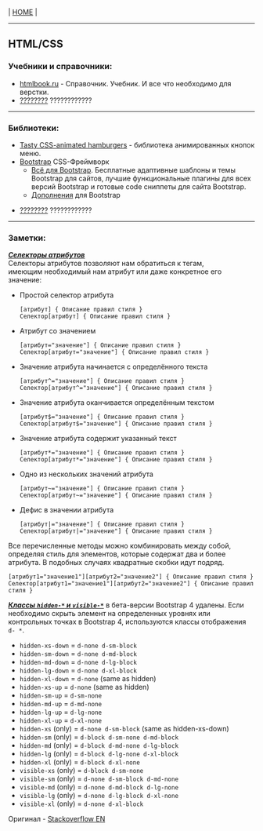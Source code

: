 | [HOME](https://github.com/vik-vavilikhin/vik-vavilikhin.github.io) |

-------------------------------------------------------------------------------
## HTML/CSS
### Учебники и справочники:
- [htmlbook.ru](http://htmlbook.ru/) - Справочник. Учебник. И все что необходимо для верстки.
  <!-- ==================== -->
- [????????]() ????????????

-------------------------------------------------------------------------------
### Библиотеки:
- [Tasty CSS-animated hamburgers](https://jonsuh.com/hamburgers/) - библиотека анимированных кнопок меню.
- [Bootstrap](https://getbootstrap.com/) CSS-Фреймворк
  - [Всё для Bootstrap](http://bootstraptema.ru/). Бесплатные адаптивные шаблоны и темы Bootstrap для сайтов, лучшие функциональные плагины для всех версий Bootstrap и готовые code сниппеты для сайта Bootstrap.
  - [Дополнения](https://habr.com/ru/company/dataart/blog/258101/) для Bootstrap
<!-- ==================== -->
- [????????]() ????????????

-------------------------------------------------------------------------------
### Заметки:

___[Селекторы атрибутов](http://htmlbook.ru/samcss/selektory-atributov)___  
Селекторы атрибутов позволяют нам обратиться к тегам,  
имеющим необходимый нам атрибут или даже конкретное его значение:
- Простой селектор атрибута
  ```
  [атрибут] { Описание правил стиля }
  Селектор[атрибут] { Описание правил стиля }
  ```
- Атрибут со значением
  ```
  [атрибут="значение"] { Описание правил стиля }
  Селектор[атрибут="значение"] { Описание правил стиля }
  ```
- Значение атрибута начинается с определённого текста
  ```
  [атрибут^="значение"] { Описание правил стиля }
  Селектор[атрибут^="значение"] { Описание правил стиля }
  ```
- Значение атрибута оканчивается определённым текстом
  ```
  [атрибут$="значение"] { Описание правил стиля }
  Селектор[атрибут$="значение"] { Описание правил стиля }
  ```
- Значение атрибута содержит указанный текст
  ```
  [атрибут*="значение"] { Описание правил стиля }
  Селектор[атрибут*="значение"] { Описание правил стиля }
  ```
- Одно из нескольких значений атрибута
  ```
  [атрибут~="значение"] { Описание правил стиля }
  Селектор[атрибут~="значение"] { Описание правил стиля }
  ```
- Дефис в значении атрибута
  ```
  [атрибут|="значение"] { Описание правил стиля }
  Селектор[атрибут|="значение"] { Описание правил стиля }
  ```
Все перечисленные методы можно комбинировать между собой, определяя стиль для элементов, которые содержат два и более атрибута. В подобных случаях квадратные скобки идут подряд.
  ```
  [атрибут1="значение1"][атрибут2="значение2"] { Описание правил стиля }
  Селектор[атрибут1="значение1"][атрибут2="значение2"] { Описание правил стиля }
  ```
  
___[Классы `hidden-*` и `visible-*`](https://ru.stackoverflow.com/questions/710421/%D0%9D%D0%B5-%D1%80%D0%B0%D0%B1%D0%BE%D1%82%D0%B0%D0%B5%D1%82-hidden-%D0%B2-bootstrap-4)___ в бета-версии Bootstrap 4 удалены. Если необходимо скрыть элемент на определенных уровнях или контрольных точках в Bootstrap 4, используются классы отображения `d- *`.
- `hidden-xs-down` = `d-none d-sm-block`
- `hidden-sm-down` = `d-none d-md-block`
- `hidden-md-down` = `d-none d-lg-block`
- `hidden-lg-down` = `d-none d-xl-block`
- `hidden-xl-down` = `d-none` (same as hidden)
- `hidden-xs-up` = `d-none` (same as hidden)
- `hidden-sm-up` = `d-sm-none`
- `hidden-md-up` = `d-md-none`
- `hidden-lg-up` = `d-lg-none`
- `hidden-xl-up` = `d-xl-none`
- `hidden-xs` (only) = `d-none d-sm-block` (same as hidden-xs-down)
- `hidden-sm` (only) = `d-block d-sm-none d-md-block`
- `hidden-md` (only) = `d-block d-md-none d-lg-block`
- `hidden-lg` (only) = `d-block d-lg-none d-xl-block`
- `hidden-xl` (only) = `d-block d-xl-none`
- `visible-xs` (only) = `d-block d-sm-none`
- `visible-sm` (only) = `d-none d-sm-block d-md-none`
- `visible-md` (only) = `d-none d-md-block d-lg-none`
- `visible-lg` (only) = `d-none d-lg-block d-xl-none`
- `visible-xl` (only) = `d-none d-xl-block`

Оригинал - [Stackoverflow EN](https://stackoverflow.com/questions/35351353/missing-visible-and-hidden-in-bootstrap-v4/45844579#45844579)